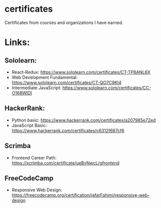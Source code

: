 # certificates

Certificates from courses and organizations I have earned.

# Links:

## Sololearn:

- React-Redux: https://www.sololearn.com/certificates/CT-TP8ANL6X
- Web Development Fundamental: https://www.sololearn.com/certificates/CT-QO7C9KI4
- Intermediate JavaScript: https://www.sololearn.com/certificates/CC-O168WIDI

## HackerRank:

- Python basic: https://www.hackerrank.com/certificates/a207985e72ed
- JavaScript Basic: https://www.hackerrank.com/certificates/c6312f687cf6

## Scrimba

- Frontend Career Path: https://scrimba.com/certificate/ueBvNwcL/gfrontend

## FreeCodeCamp

- Responsive Web Design: https://freecodecamp.org/certification/jafarFahimi/responsive-web-design
